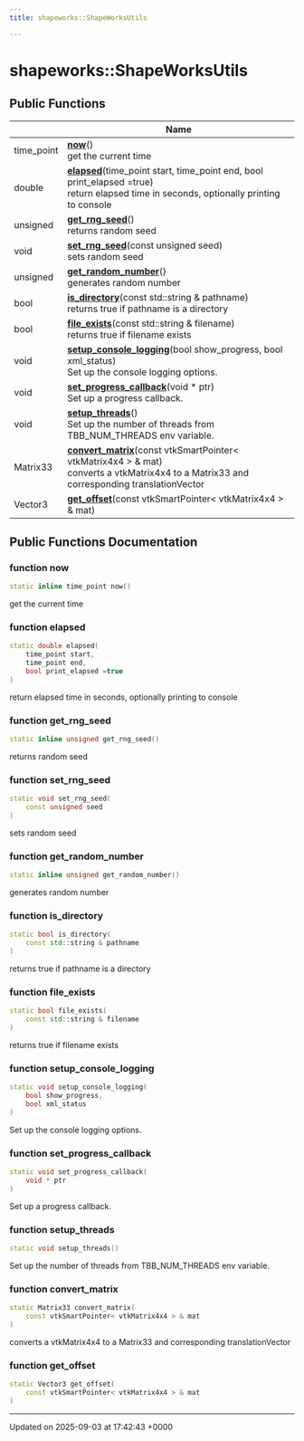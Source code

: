 ```yaml
---
title: shapeworks::ShapeWorksUtils

---
```


# shapeworks::ShapeWorksUtils





## Public Functions

|                | Name           |
| -------------- | -------------- |
| time_point | **[now](../Classes/classshapeworks_1_1ShapeWorksUtils.md#function-now)**()<br>get the current time  |
| double | **[elapsed](../Classes/classshapeworks_1_1ShapeWorksUtils.md#function-elapsed)**(time_point start, time_point end, bool print_elapsed =true)<br>return elapsed time in seconds, optionally printing to console  |
| unsigned | **[get_rng_seed](../Classes/classshapeworks_1_1ShapeWorksUtils.md#function-get-rng-seed)**()<br>returns random seed  |
| void | **[set_rng_seed](../Classes/classshapeworks_1_1ShapeWorksUtils.md#function-set-rng-seed)**(const unsigned seed)<br>sets random seed  |
| unsigned | **[get_random_number](../Classes/classshapeworks_1_1ShapeWorksUtils.md#function-get-random-number)**()<br>generates random number  |
| bool | **[is_directory](../Classes/classshapeworks_1_1ShapeWorksUtils.md#function-is-directory)**(const std::string & pathname)<br>returns true if pathname is a directory  |
| bool | **[file_exists](../Classes/classshapeworks_1_1ShapeWorksUtils.md#function-file-exists)**(const std::string & filename)<br>returns true if filename exists  |
| void | **[setup_console_logging](../Classes/classshapeworks_1_1ShapeWorksUtils.md#function-setup-console-logging)**(bool show_progress, bool xml_status)<br>Set up the console logging options.  |
| void | **[set_progress_callback](../Classes/classshapeworks_1_1ShapeWorksUtils.md#function-set-progress-callback)**(void * ptr)<br>Set up a progress callback.  |
| void | **[setup_threads](../Classes/classshapeworks_1_1ShapeWorksUtils.md#function-setup-threads)**()<br>Set up the number of threads from TBB_NUM_THREADS env variable.  |
| Matrix33 | **[convert_matrix](../Classes/classshapeworks_1_1ShapeWorksUtils.md#function-convert-matrix)**(const vtkSmartPointer< vtkMatrix4x4 > & mat)<br>converts a vtkMatrix4x4 to a Matrix33 and corresponding translationVector  |
| Vector3 | **[get_offset](../Classes/classshapeworks_1_1ShapeWorksUtils.md#function-get-offset)**(const vtkSmartPointer< vtkMatrix4x4 > & mat) |

## Public Functions Documentation

### function now

```cpp
static inline time_point now()
```

get the current time 

### function elapsed

```cpp
static double elapsed(
    time_point start,
    time_point end,
    bool print_elapsed =true
)
```

return elapsed time in seconds, optionally printing to console 

### function get_rng_seed

```cpp
static inline unsigned get_rng_seed()
```

returns random seed 

### function set_rng_seed

```cpp
static void set_rng_seed(
    const unsigned seed
)
```

sets random seed 

### function get_random_number

```cpp
static inline unsigned get_random_number()
```

generates random number 

### function is_directory

```cpp
static bool is_directory(
    const std::string & pathname
)
```

returns true if pathname is a directory 

### function file_exists

```cpp
static bool file_exists(
    const std::string & filename
)
```

returns true if filename exists 

### function setup_console_logging

```cpp
static void setup_console_logging(
    bool show_progress,
    bool xml_status
)
```

Set up the console logging options. 

### function set_progress_callback

```cpp
static void set_progress_callback(
    void * ptr
)
```

Set up a progress callback. 

### function setup_threads

```cpp
static void setup_threads()
```

Set up the number of threads from TBB_NUM_THREADS env variable. 

### function convert_matrix

```cpp
static Matrix33 convert_matrix(
    const vtkSmartPointer< vtkMatrix4x4 > & mat
)
```

converts a vtkMatrix4x4 to a Matrix33 and corresponding translationVector 

### function get_offset

```cpp
static Vector3 get_offset(
    const vtkSmartPointer< vtkMatrix4x4 > & mat
)
```


-------------------------------

Updated on 2025-09-03 at 17:42:43 +0000